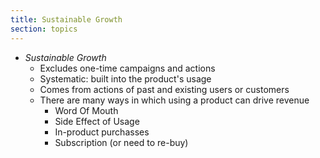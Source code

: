```yaml
---
title: Sustainable Growth
section: topics
---
```


* *Sustainable Growth*
	* Excludes one-time campaigns and actions
	* Systematic: built into the product's usage
	* Comes from actions of past and existing users or customers
	* There are many ways in which using a product can drive revenue
		* Word Of Mouth
		* Side Effect of Usage
		* In-product purchasses
		* Subscription (or need to re-buy)
